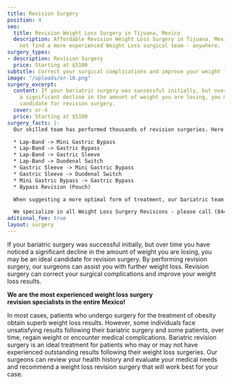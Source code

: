 ```yaml
---
title: Revision Surgery
position: 4
seo:
  title: Revision Weight Loss Surgery in Tijuana, Mexico
  description: Affordable Revision Weight Loss Surgery in Tijuana, Mexico. You will
    not find a more experienced Weight Loss surgical team - anywhere.
surgery_types:
- description: Revision Surgery
  price: Starting at $5100
subtitle: Correct your surgical complications and improve your weight loss results.
image: "/uploads/or-10.png"
surgery_excerpt:
  content: If your bariatric surgery was successful initially, but over time you noticed
    a significant decline in the amount of weight you are losing, you may be an ideal
    candidate for revision surgery.
  cover: or-4
  price: Starting at $5100
surgery_facts: |-
  Our skilled team has performed thousands of revision surgeries. Here are some examples of Bariatric revision surgeries we perform on a regular basis:

  * Lap-Band -> Mini Gastric Bypass
  * Lap-Band -> Gastric Bypass
  * Lap-Band -> Gastric Sleeve
  * Lap-Band -> Duodenal Switch
  * Gastric Sleeve -> Mini Gastric Bypass
  * Gastric Sleeve -> Duodenal Switch
  * Mini Gastric Bypass -> Gastric Bypass
  * Bypass Revision (Pouch)

  When suggesting a more optimal form of treatment, our bariatric team will educate you on what to expect before, during and after treatment, benefits, and risks associated with the procedure, and answer any questions you may have regarding surgery. Through thorough education, you will be able to make a more informed, confident decision regarding the path you want to take in achieving your weight loss goals.

  We specialize in all Weight Loss Surgery Revisions - please call (844) 957-3325 for pricing.
aditional_fee: true
layout: surgery
---
```


If your bariatric surgery was successful initially, but over time you have noticed a significant decline in the amount of weight you are losing, you may be an ideal candidate for revision surgery. By performing revision surgery, our surgeons can assist you with further weight loss. Revision surgery can correct your surgical complications and improve your weight loss results.

**We are the most experienced weight loss surgery<br/>
revision specialists in the entire Mexico!**

In most cases, patients who undergo surgery for the treatment of obesity obtain superb weight loss results. However, some individuals face unsatisfying results following their bariatric surgery and some patients, over time, regain weight or encounter medical complications. Bariatric revision surgery is an ideal treatment for patients who may or may not have experienced outstanding results following their weight loss surgeries. Our surgeons can review your health history and evaluate your medical needs and recommend a weight loss revision surgery that will work best for your case.
